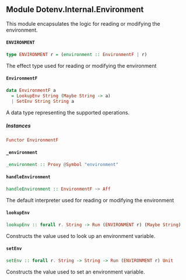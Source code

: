 ## Module Dotenv.Internal.Environment

This module encapsulates the logic for reading or modifying the environment.

#### `ENVIRONMENT`

``` purescript
type ENVIRONMENT r = (environment :: EnvironmentF | r)
```

The effect type used for reading or modifying the environment

#### `EnvironmentF`

``` purescript
data EnvironmentF a
  = LookupEnv String (Maybe String -> a)
  | SetEnv String String a
```

A data type representing the supported operations.

##### Instances
``` purescript
Functor EnvironmentF
```

#### `_environment`

``` purescript
_environment :: Proxy @Symbol "environment"
```

#### `handleEnvironment`

``` purescript
handleEnvironment :: EnvironmentF ~> Aff
```

The default interpreter used for reading or modifying the environment

#### `lookupEnv`

``` purescript
lookupEnv :: forall r. String -> Run (ENVIRONMENT r) (Maybe String)
```

Constructs the value used to look up an environment variable.

#### `setEnv`

``` purescript
setEnv :: forall r. String -> String -> Run (ENVIRONMENT r) Unit
```

Constructs the value used to set an environment variable.



